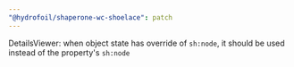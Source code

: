 ```yaml
---
"@hydrofoil/shaperone-wc-shoelace": patch
---
```


DetailsViewer: when object state has override of `sh:node`, it should be used instead of the property's `sh:node`
